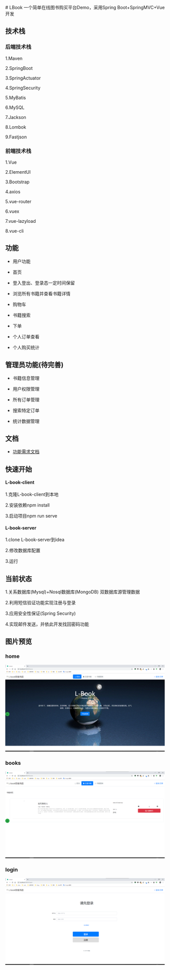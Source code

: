 ﻿﻿# LBook
一个简单在线图书购买平台Demo，采用Spring Boot+SpringMVC+Vue开发


## 技术栈
### 后端技术栈
1.Maven

2.SpringBoot

3.SpringActuator

4.SpringSecurity

5.MyBatis

6.MySQL

7.Jackson

8.Lombok

9.Fastjson

### 前端技术栈
1.Vue

2.ElementUI

3.Bootstrap

4.axios

5.vue-router

6.vuex

7.vue-lazyload

8.vue-cli

## 功能
- 用户功能

- 首页

- 登入登出、登录态一定时间保留

- 浏览所有书籍并查看书籍详情

- 购物车

- 书籍搜索

- 下单

- 个人订单查看

- 个人购买统计

## 管理员功能(待完善)
- 书籍信息管理

- 用户权限管理

- 所有订单管理

- 搜索特定订单

- 统计数据管理


## 文档 
- [功能需求文档](docs/功能需求文档)

## 快速开始
#### L-book-client
1.克隆L-book-client到本地

2.安装依赖npm install

3.启动项目npm run serve

#### L-book-server
1.clone L-book-server到idea

2.修改数据库配置

3.运行

## 当前状态
1.关系数据库(Mysql)+Nosql数据库(MongoDB) 双数据库源管理数据

2.利用短信验证功能实现注册与登录

3.应用安全性保证(Spring Security)

4.实现邮件发送，并依此开发找回密码功能


## 图片预览

### home
![home](readme_img/home.png)
### books
![books](readme_img/books.png)
### login
![login](readme_img/login.png)
